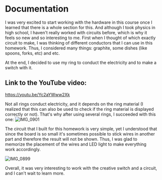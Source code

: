 
# Documentation

I was very excited to start working with the hardware in this course once I learned that there is a whole section for this. And although I took physics in
high school, I haven't really worked with circuits before, which is why it feels so new and so interesting to me. First when I thought of which exactly circuit to make, I was thinking of different conductors that I can use in this homework. Thus, I considered many things: graphite, some dishes (like spoons, forks, etc) and etc.

At the end, I decided to use my ring to conduct the electricity and to make a switch with it.

## Link to the YouTube video:
https://youtu.be/Yc2aYWww2Xk

Not all rings conduct electricity, and it depends on the ring material (I realized that this can also be used to check if the ring material is displayed correctly or not). That's why after using several rings, I succeeded with this one:
![IMG_0901](https://user-images.githubusercontent.com/90758768/160416202-e00eae4d-84dd-4ded-b45e-ec02000d29fb.jpg)

The circuit that I built for this homework is very simple, yet I understood that since the board is so small it's sometimes possible to stick wires in another part and therefore the result will not be shown. Thus, I was glad to memorize the placement of the wires and LED light to make everything work accordingly.

![IMG_0899](https://user-images.githubusercontent.com/90758768/160416714-da315e01-6ab7-429c-8ee1-0cf72a14b874.jpg)

Overall, it was very interesting to work with the creative switch and a circuit, and I can't wait to learn more.
